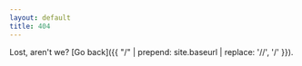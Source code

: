 ```yaml
---
layout: default
title: 404
---
```


Lost, aren't we? [Go back]({{ "/" | prepend: site.baseurl | replace: '//', '/' }}).